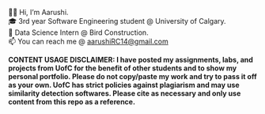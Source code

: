 👋🏽 Hi, I’m Aarushi.  <br />
🎓 3rd year Software Engineering student @ University of Calgary.  <br />
💼 Data Science Intern @ Bird Construction.  <br />
📫 You can reach me @ aarushiRC14@gmail.com  <br />

**CONTENT USAGE DISCLAIMER: I have posted my assignments, labs, and projects from UofC for the benefit of other students and to show my personal portfolio. Please do not copy/paste my work and try to pass it off as your own. UofC has strict policies against plagiarism and may use similarity detection softwares. Please cite as necessary and only use content from this repo as a reference.**

